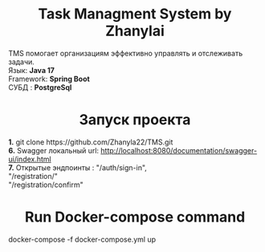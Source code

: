 <h1 align="center">Task Managment System by Zhanylai </h1>
<h> TMS помогает организациям эффективно управлять и отслеживать задачи.</h> <br>
<h> Язык: <b>Java 17</b></h> <br>
<h> Framework: <b>Spring Boot</b></h> <br>
<h> СУБД : <b>PostgreSql</b></h> <br>
<h1 align="center">Запуск проекта</h1>
<h> <b>1.</b> git clone https://github.com/Zhanyla22/TMS.git </h> <br>
<h> <b>6.</b> Swagger локальный url: <a href="http://localhost:8080/documentation/swagger-ui/index.html"> http://localhost:8080/documentation/swagger-ui/index.html </a> </h> <br>
<h> <b>7.</b> Открытые эндпоинты : "/auth/sign-in", </h> <br>
<h> <b></b>                   "/registration/" </h> <br>
<h> <b></b>                   "/registration/confirm" </h> <br>
<h1 align="center">Run Docker-compose command </h1>
<h> docker-compose -f docker-compose.yml up</h> <br>
